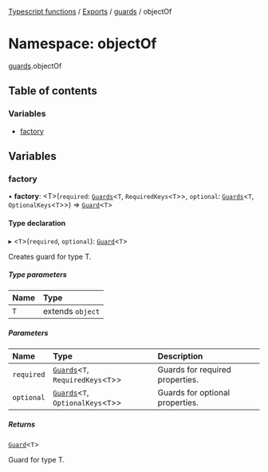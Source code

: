 [Typescript functions](../index.md) / [Exports](../modules.md) / [guards](guards.md) / objectOf

# Namespace: objectOf

[guards](guards.md).objectOf

## Table of contents

### Variables

- [factory](guards.objectOf.md#factory)

## Variables

### factory

• **factory**: <T\>(`required`: [`Guards`](guards.md#guards)<`T`, `RequiredKeys`<`T`\>\>, `optional`: [`Guards`](guards.md#guards)<`T`, `OptionalKeys`<`T`\>\>) => [`Guard`](../interfaces/guards.Guard.md)<`T`\>

#### Type declaration

▸ <`T`\>(`required`, `optional`): [`Guard`](../interfaces/guards.Guard.md)<`T`\>

Creates guard for type T.

##### Type parameters

| Name | Type |
| :------ | :------ |
| `T` | extends `object` |

##### Parameters

| Name | Type | Description |
| :------ | :------ | :------ |
| `required` | [`Guards`](guards.md#guards)<`T`, `RequiredKeys`<`T`\>\> | Guards for required properties. |
| `optional` | [`Guards`](guards.md#guards)<`T`, `OptionalKeys`<`T`\>\> | Guards for optional properties. |

##### Returns

[`Guard`](../interfaces/guards.Guard.md)<`T`\>

Guard for type T.

